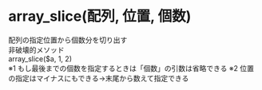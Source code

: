 # array_slice(配列, 位置, 個数)
配列の指定位置から個数分を切り出す  
非破壊的メソッド  
array_slice($a, 1, 2)  
※1 もし最後までの個数を指定するときは「個数」の引数は省略できる
※2 位置の指定はマイナスにもできる→末尾から数えて指定できる